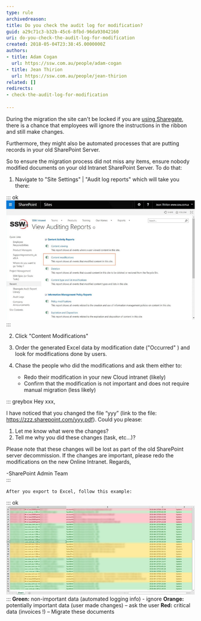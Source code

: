```yaml
---
type: rule
archivedreason: 
title: Do you check the audit log for modification?
guid: a29c71c3-b32b-45c6-8fbd-96da93042160
uri: do-you-check-the-audit-log-for-modification
created: 2018-05-04T23:38:45.0000000Z
authors:
- title: Adam Cogan
  url: https://ssw.com.au/people/adam-cogan
- title: Jean Thirion
  url: https://ssw.com.au/people/jean-thirion
related: []
redirects:
- check-the-audit-log-for-modification

---
```


During the migration the site can't be locked if you are [using Sharegate](/_layouts/15/FIXUPREDIRECT.ASPX?WebId=3dfc0e07-e23a-4cbb-aac2-e778b71166a2&TermSetId=07da3ddf-0924-4cd2-a6d4-a4809ae20160&TermId=4ee88718-590a-43fe-bbd8-4557633d1d6f), there is a chance that employees will ignore the instructions in the ribbon and still make changes.

Furthermore, they might also be automated processes that are putting records in your old SharePoint Server.

So to ensure the migration process did not miss any items, ensure nobody modified documents on your old Intranet SharePoint Server. To do that:

<!--endintro-->

1. Navigate to "Site Settings" | "Audit log reports" which will take you there:  


::: ok  
![Figure: check nobody was modifying the intranet during the long migration](no-intranet-modifications.jpg)  
:::

2. Click "Content Modifications"
3. Order the generated Excel data by modification date ("Occurred" ) and look for modifications done by users.
4. Chase the people who did the modifications and ask them either to: 
    

    * Redo their modification in your new Cloud intranet (likely)
    * Confirm that the modification is not important and does not require manual migration (less likely)

::: greybox
Hey xxx,

I have noticed that you changed the file “yyy” (link to the file: https://zzz.sharepoint.com/yyy.pdf).
Could you please:
1.	Let me know what were the changes?
2.	Tell me why you did these changes (task, etc…)?

Please note that these changes will be lost as part of the old SharePoint server decommission. If the changes are important, please redo the modifications on the new Online Intranet.
Regards,

-SharePoint Admin Team  
:::

    After you export to Excel, follow this example:


::: ok  
![Figure: Modifications are done on the old SharePoint intranet during the migration process (hence not migrated to the cloud)](old-sharepoint-modification.jpg)  
:::
    **Green:** non-important data (automated logging info) - ignore
    **Orange:** potentially important data (user made changes) – ask the user
    **Red:**  critical data (invoices !) – Migrate these documents
